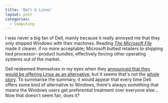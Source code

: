```yaml
---
title: 'Dell & Linux'
layout: post
categories:
  - Computing
---
```

I was never a big fan of Dell, mainly because it really annoyed me that they only shipped Windows with their machines. Reading [_The Microsoft File_](http://www.amazon.com/Microsoft-File-Secret-against-Gates/dp/0812927168) made it clearer, if no more acceptable; Microsoft bullied retailers to shipping tied processor--product bundles, effectively forcing other operating systems out of the market.

Dell redeemed themselves in my eyes when they [announced that they would be offering Linux as an alternative](http://direct2dell.com/one2one/archive/2007/05/01/13147.aspx), but it seems that's not the [whole story](http://rudd-o.com/archives/2007/07/11/dell-paying-lip-service-only-to-linux/). To summarise the summary, it would appear that every time Dell offers some kind of alternative to Windows, there's always something that means the Windows users get preferential treatment over everyone else... Now that doesn't seem fair, does it?